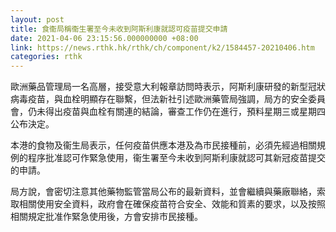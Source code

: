 ```yaml
---
layout: post
title: 食衞局稱衞生署至今未收到阿斯利康就認可疫苗提交申請
date: 2021-04-06 23:15:56.000000000 +08:00
link: https://news.rthk.hk/rthk/ch/component/k2/1584457-20210406.htm
categories: rthk
---
```


歐洲藥品管理局一名高層，接受意大利報章訪問時表示，阿斯利康研發的新型冠狀病毒疫苗，與血栓明顯存在聯繫，但法新社引述歐洲藥管局強調，局方的安全委員會，仍未得出疫苗與血栓有關連的結論，審查工作仍在進行，預料星期三或星期四公布決定。

本港的食物及衞生局表示，任何疫苗供應本港及為市民接種前，必須先經過相關規例的程序批准認可作緊急使用，衞生署至今未收到阿斯利康就認可其新冠疫苗提交的申請。

局方說，會密切注意其他藥物監管當局公布的最新資料，並會繼續與藥廠聯絡，索取相關使用安全資料，政府會在確保疫苗符合安全、效能和質素的要求，以及按照相關規定批准作緊急使用後，方會安排市民接種。
